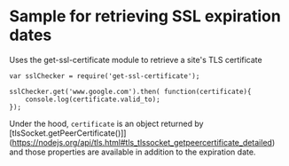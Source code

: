 # Sample for retrieving SSL expiration dates

Uses the get-ssl-certificate module to retrieve a site's TLS certificate

    var sslChecker = require('get-ssl-certificate');
    
    sslChecker.get('www.google.com').then( function(certificate){
        console.log(certificate.valid_to);
    });


Under the hood, `certificate` is an object returned by [tlsSocket.getPeerCertificate()]](https://nodejs.org/api/tls.html#tls_tlssocket_getpeercertificate_detailed)
and those properties are available in addition to the expiration date.